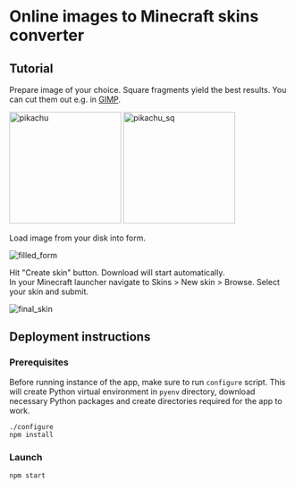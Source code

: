 # Online images to Minecraft skins converter

## Tutorial

Prepare image of your choice. Square fragments yield the best results. You can cut them out e.g. in [GIMP](https://www.gimp.org/).

<img height=200 alt="pikachu" src="https://user-images.githubusercontent.com/45500957/136184605-0460a7f8-5284-42b9-aee3-23291f28a7e2.png"> <img height=200 alt="pikachu_sq" src="https://user-images.githubusercontent.com/45500957/136184642-c0aaed82-fd81-4b56-8b65-c880d906a975.png">

Load image from your disk into form.

![filled_form](https://user-images.githubusercontent.com/45500957/136184824-9c97b64a-c3a6-4c4a-acc7-6a2cd96e485e.png)

Hit "Create skin" button. Download will start automatically.\
In your Minecraft launcher navigate to Skins > New skin > Browse. Select your skin and submit.

![final_skin](https://user-images.githubusercontent.com/45500957/136184899-9dc9d20d-82d5-4f73-a12e-32c4eb47cec1.png)

## Deployment instructions

### Prerequisites

Before running instance of the app, make sure to run `configure` script.
This will create Python virtual environment in `pyenv` directory, download necessary Python packages and create directories required for the app to work.

```
./configure
npm install
```

### Launch

```
npm start
```
